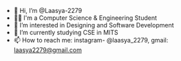 - 👋 Hi, I’m @Laasya-2279
- 👩‍🎓 I'm a Computer Science & Engineering Student
- 👀 I’m interested in Designing and Software Development
- 🏫 I’m currently studying CSE in MITS
- 📫 How to reach me:    instagram- @laasya_2279, gmail: laasya2279@gmail.com                 
<!---
Laasya-2279/Laasya-2279 is a ✨ special ✨ repository because its `README.md` (this file) appears on your GitHub profile.
You can click the Preview link to take a look at your changes.
--->
